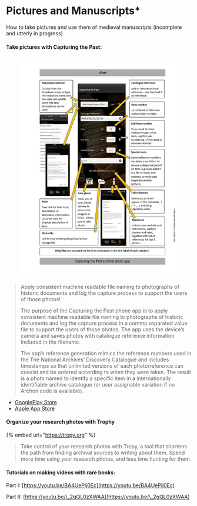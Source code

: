# Pictures and Manuscripts\*

How to take pictures and use them of medieval manuscripts (incomplete and utterly in progress)

#### Take pictures with Capturing the Past:

<figure><img src="../../.gitbook/assets/FmWWNMaX0AAiMqB-2.jpeg" alt=""><figcaption></figcaption></figure>

> Apply consistent machine readable file naming to photographs of historic documents and log the capture process to support the users of those photos!
>
> The purpose of the Capturing the Past phone app is to apply consistent machine readable file naming to photographs of historic documents and log the capture process in a comma separated value file to support the users of those photos. The app uses the device’s camera and saves photos with catalogue reference information included in the filename.
>
> The app’s reference generation mimics the reference numbers used in the The National Archives’ Discovery Catalogue and includes timestamps so that unlimited versions of each photo/reference can coexist and be ordered according to when they were taken. The result is a photo named to identify a specific item in a internationally identifiable archive catalogue (or user assignable variation if no Archon code is available).

* [GooglePlay Store](https://play.google.com/store/apps/details?id=com.benskitchen.capturingthepast\&hl=en\_CA\&gl=US\&pli=1)
* [Apple App Store](https://apps.apple.com/ca/app/capturing-the-past/id1636117398)

#### Organize your research photos with Trophy

{% embed url="https://tropy.org" %}

> Take control of your research photos with Tropy, a tool that shortens the path from finding archival sources to writing about them. Spend more time using your research photos, and less time hunting for them.

#### Tutorials on making videos with rare books:

Part I: [https://youtu.be/BA4UePlj0Ec](https://youtu.be/BA4UePlj0Ec)

Part II: [https://youtu.be/\_2gQL0zXWAA](https://youtu.be/\_2gQL0zXWAA)

